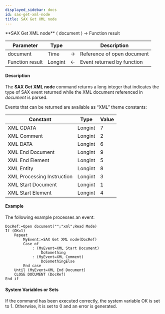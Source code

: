 ```yaml
---
displayed_sidebar: docs
id: sax-get-xml-node
title: SAX Get XML node
---
```


<!-- REF #_command_.SAX Get XML node.Syntax-->**SAX Get XML node** ( document ) -> Function result<!-- END REF-->


<!-- REF #_command_.SAX Get XML node.Params -->
|Parameter|Type||Description|
|---------|--- |:---:|------|
|document|Time|->|Reference of open document|
|Function result|Longint|<-|Event returned by function|
<!-- END REF -->


#### Description



The **SAX Get XML node** command returns a long integer that indicates the type of SAX event returned while the XML document referenced in *document* is parsed.

Events that can be returned are available as “XML” theme constants:

| Constant                   | Type    | Value |
|----------------------------|---------|-------|
| XML CDATA                  | Longint | 7     |
| XML Comment                | Longint | 2     |
| XML DATA                   | Longint | 6     |
| XML End Document           | Longint | 9     |
| XML End Element            | Longint | 5     |
| XML Entity                 | Longint | 8     |
| XML Processing Instruction | Longint | 3     |
| XML Start Document         | Longint | 1     |
| XML Start Element          | Longint | 4     |



#### Example


The following example processes an event:


```4d
DocRef:=Open document("";"xml";Read Mode)
If (OK=1)
	Repeat
		MyEvent:=SAX Get XML node(DocRef)
		Case of
			: (MyEvent=XML Start Document)
				DoSomething
			: (MyEvent=XML Comment)
				DoSomethingElse
		End case
	Until (MyEvent=XML End Document)
	CLOSE DOCUMENT (DocRef)
End if
```



#### System Variables or Sets



If the command has been executed correctly, the system variable OK is set to 1. Otherwise, it is set to 0 and an error is generated.  
